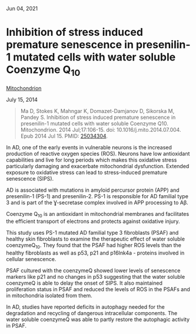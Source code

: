 Jun 04, 2021

# Inhibition of stress induced premature senescence in presenilin-1 mutated cells with water soluble Coenzyme Q<sub>10</sub>

[Mitochondrion](http://dx.doi.org/10.1016/j.mito.2014.07.004)

July 15, 2014

> Ma D, Stokes K, Mahngar K, Domazet-Damjanov D, Sikorska M, Pandey S.
> Inhibition of stress induced premature senescence in presenilin-1 mutated
> cells with water soluble Coenzyme Q10. Mitochondrion. 2014 Jul;17:106-15. doi:
> 10.1016/j.mito.2014.07.004. Epub 2014 Jul 15. PMID:
> [25034304](https://pubmed.ncbi.nlm.nih.gov/25034304).

In AD, one of the early events in vulnerable neurons is the increased
production of reactive oxygen species (ROS). Neurons have low antioxidant
capabilities and live for long periods which makes this oxidative stress
particularly damaging and exacerbate mitochondrial dysfunction. Extended
exposure to oxidative stress can lead to stress-induced premature senescence
(SIPS).

AD is associated with mutations in amyloid percursor protein (APP) and
presenilin-1 (PS-1) and presenilin-2. PS-1 is responsible for AD familial type 3
and is part of the Ɣ-secretase complex involved in APP processing to Aβ.

Coenzyme Q<sub>10</sub> is an antioxidant in mitochondrial membranes and
facilitates the efficient transport of electrons and protects against oxidative
injury.

This study uses PS-1 mutated AD familial type 3 fibroblasts (PSAF) and healthy
skin fibroblasts to examine the therapeutic effect of water soluble
coenzymeQ<sub>10</sub>. They found that the PSAF had higher ROS levels than the
healthy fibroblasts as well as p53, p21 and p16Ink4a - proteins involved in
cellular senescence.

PSAF cultured with the coenzymeQ showed lower levels of senescence markers like
p21 and no changes in p53 suggesting that the water soluble coenzymeQ is able to
delay the onset of SIPS. It also maintained proliferation status in PSAF and
reduced the levels of ROS in the PSAFs and in mitochondria isolated from them.

In AD, studies have reported deficits in autophagy needed for the degradation
and recycling of dangerous intracellular components. The water soluble
coenzymeQ was able to partly restore the autophagic activity in PSAF.

